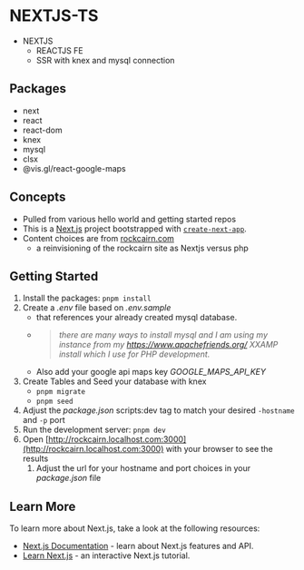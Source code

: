 # NEXTJS-TS

- NEXTJS
  - REACTJS FE
  - SSR with knex and mysql connection

## Packages

- next
- react
- react-dom
- knex
- mysql
- clsx
- @vis.gl/react-google-maps

## Concepts

- Pulled from various hello world and getting started repos
- This is a [Next.js](https://nextjs.org) project bootstrapped with [`create-next-app`](https://nextjs.org/docs/app/api-reference/cli/create-next-app).
- Content choices are from [rockcairn.com](http://rockcairn.com)
  - a reinvisioning of the rockcairn site as Nextjs versus php

## Getting Started
1. Install the packages: ``` pnpm install ```
1. Create a _.env_ file based on _.env.sample_
    - that references your already created mysql database.
    - > _there are many ways to install mysql and I am using my instance from my
      https://www.apachefriends.org/ XXAMP install which I use for PHP development._
    - Also add your google api maps key _GOOGLE_MAPS_API_KEY_
1. Create Tables and Seed your database with knex
    - ``` pnpm migrate ```
    - ``` pnpm seed ```
1. Adjust the _package.json_ scripts:dev tag to match your desired ```-hostname``` and ```-p``` port
1. Run the development server: ``` pnpm dev ```
1. Open [http://rockcairn.localhost.com:3000](http://rockcairn.localhost.com:3000) with your browser to see the results
    1. Adjust the url for your hostname and port choices in your _package.json_ file

## Learn More

To learn more about Next.js, take a look at the following resources:

- [Next.js Documentation](https://nextjs.org/docs) - learn about Next.js features and API.
- [Learn Next.js](https://nextjs.org/learn) - an interactive Next.js tutorial.
